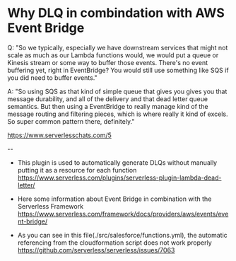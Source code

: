 # Why DLQ in combindation with AWS Event Bridge

Q: "So we typically, especially we have downstream services that might not scale as much as our Lambda functions would, we would put a queue or Kinesis stream or some way to buffer those events. There's no event buffering yet, right in EventBridge? You would still use something like SQS if you did need to buffer events."

A: "So using SQS as that kind of simple queue that gives you gives you that message durability, and all of the delivery and that dead letter queue semantics. But then using a EventBridge to really manage kind of the message routing and filtering pieces, which is where really it kind of excels. So super common pattern there, definitely."

https://www.serverlesschats.com/5

--

* This plugin is used to automatically generate DLQs without manually putting it as a resource for each function  
https://www.serverless.com/plugins/serverless-plugin-lambda-dead-letter/

* Here some information about Event Bridge in combination with the Serverless Framework  
https://www.serverless.com/framework/docs/providers/aws/events/event-bridge/



* As you can see in this file(./src/salesforce/functions.yml), the automatic referencing from the cloudformation script does not work properly
https://github.com/serverless/serverless/issues/7063

